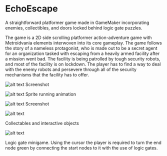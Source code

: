 # EchoEscape
A straightforward platformer game made in GameMaker incorporating enemies, collectibles, and doors locked behind logic gate puzzles.

The game is a 2D side scrolling platformer action-adventure game with Metroidvania elements interwoven into its core gameplay. 
The game follows the story of a nameless protagonist, who is made out to be a secret agent for an organization tasked with escaping from a heavily armed facility after a mission went bad. 
The facility is being patrolled by tough security robots, and most of the facility is on lockdown. The player has to find a way to deal with the enemy robots and persevere through all of the security mechanisms that the facility has to offer.

![alt text](https://i.imgur.com/ldzmuzm.png)
Screenshot

![alt text](https://i.imgur.com/jVstYKt.png)
Sprite running animation

![alt text](https://i.imgur.com/4vADgt5.png)
Screenshot

![alt text](https://i.imgur.com/inI978W.png)

Collectables and interactive objects

![alt text](https://i.imgur.com/lcMod3i.png)

Logic gate minigame. Using the cursor the player is required to turn the end node green by connecting the start nodes to it with the use of logic gates.
